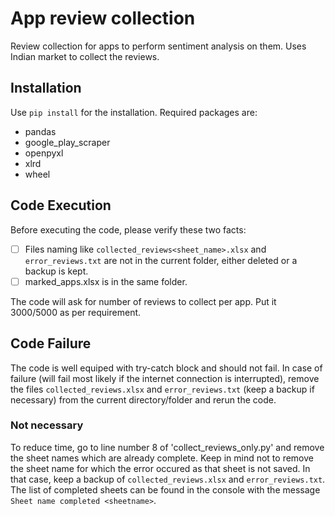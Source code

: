 # App review collection
Review collection for apps to perform sentiment analysis on them. Uses Indian market to collect the reviews.

## Installation
Use `pip install` for the installation. Required packages are:
- pandas
- google_play_scraper
- openpyxl
- xlrd
- wheel

## Code Execution
Before executing the code, please verify these two facts:
- [ ] Files naming like `collected_reviews<sheet_name>.xlsx` and `error_reviews.txt` are not in the current folder, either deleted or a backup is kept.
- [ ] marked_apps.xlsx is in the same folder.

The code will ask for number of reviews to collect per app. Put it 3000/5000 as per requirement.

## Code Failure
The code is well equiped with try-catch block and should not fail. In case of failure (will fail most likely if the internet connection is interrupted), remove the files `collected_reviews.xlsx` and `error_reviews.txt` (keep a backup if necessary) from the current directory/folder and rerun the code. 

### Not necessary
To reduce time, go to line number 8 of 'collect_reviews_only.py' and remove the sheet names which are already complete. Keep in mind not to remove the sheet name for which the error occured as that sheet is not saved. In that case, keep a backup of `collected_reviews.xlsx` and `error_reviews.txt`. The list of completed sheets can be found in the console with the message `Sheet name completed <sheetname>`.
